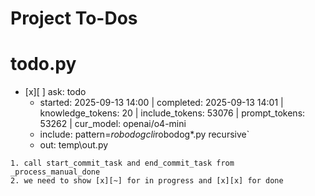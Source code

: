 # Project To-Dos


# todo.py
- [x][ ] ask: todo
  - started: 2025-09-13 14:00 | completed: 2025-09-13 14:01 | knowledge_tokens: 20 | include_tokens: 53076 | prompt_tokens: 53262 | cur_model: openai/o4-mini
  - include: pattern=*robodogcli*robodog*.py  recursive`
  - out:  temp\out.py
```knowledge
1. call start_commit_task and end_commit_task from _process_manual_done
2. we need to show [x][~] for in progress and [x][x] for done
```

